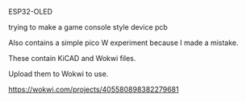 ESP32-OLED

trying to make a game console style device pcb

Also contains a simple pico W experiment because I made a mistake.

These contain KiCAD and Wokwi files.

Upload them to Wokwi to use.

https://wokwi.com/projects/405580898382279681
